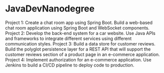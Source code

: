 # JavaDevNanodegree

Project 1: Create a chat room app using Spring Boot. Build a web-based chat room application using Spring Boot and WebSocket components.
Project 2: Develop the back-end system for a car website. Use Java APIs and frameworks to integrate different services using different communication styles.
Project 3: Build a data store for customer reviews. Build the polyglot persistence layer for a REST API that will support the customer reviews section of a product page in an e-commerce application.
Project 4: Implement authorization for an e-commerce application. Use Jenkins to build a CI/CD pipeline to deploy code to production.
